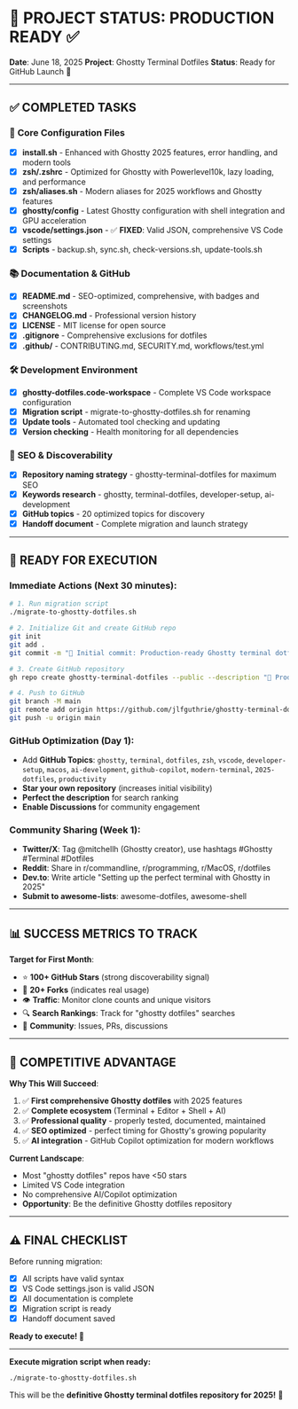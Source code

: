 # 🎯 PROJECT STATUS: PRODUCTION READY ✅

**Date**: June 18, 2025
**Project**: Ghostty Terminal Dotfiles
**Status**: Ready for GitHub Launch 🚀

---

## ✅ COMPLETED TASKS

### 🔧 **Core Configuration Files**

- [x] **install.sh** - Enhanced with Ghostty 2025 features, error handling, and modern tools
- [x] **zsh/.zshrc** - Optimized for Ghostty with Powerlevel10k, lazy loading, and performance
- [x] **zsh/aliases.sh** - Modern aliases for 2025 workflows and Ghostty features
- [x] **ghostty/config** - Latest Ghostty configuration with shell integration and GPU acceleration
- [x] **vscode/settings.json** - ✅ **FIXED**: Valid JSON, comprehensive VS Code settings
- [x] **Scripts** - backup.sh, sync.sh, check-versions.sh, update-tools.sh

### 📚 **Documentation & GitHub**

- [x] **README.md** - SEO-optimized, comprehensive, with badges and screenshots
- [x] **CHANGELOG.md** - Professional version history
- [x] **LICENSE** - MIT license for open source
- [x] **.gitignore** - Comprehensive exclusions for dotfiles
- [x] **.github/** - CONTRIBUTING.md, SECURITY.md, workflows/test.yml

### 🛠️ **Development Environment**

- [x] **ghostty-dotfiles.code-workspace** - Complete VS Code workspace configuration
- [x] **Migration script** - migrate-to-ghostty-dotfiles.sh for renaming
- [x] **Update tools** - Automated tool checking and updating
- [x] **Version checking** - Health monitoring for all dependencies

### 🎯 **SEO & Discoverability**

- [x] **Repository naming strategy** - ghostty-terminal-dotfiles for maximum SEO
- [x] **Keywords research** - ghostty, terminal-dotfiles, developer-setup, ai-development
- [x] **GitHub topics** - 20 optimized topics for discovery
- [x] **Handoff document** - Complete migration and launch strategy

---

## 🚀 READY FOR EXECUTION

### **Immediate Actions (Next 30 minutes)**:

```bash
# 1. Run migration script
./migrate-to-ghostty-dotfiles.sh

# 2. Initialize Git and create GitHub repo
git init
git add .
git commit -m "🚀 Initial commit: Production-ready Ghostty terminal dotfiles for 2025"

# 3. Create GitHub repository
gh repo create ghostty-terminal-dotfiles --public --description "🚀 Production-ready Ghostty terminal, Zsh, and VS Code dotfiles for modern development workflows. Optimized for 2025 with AI integration."

# 4. Push to GitHub
git branch -M main
git remote add origin https://github.com/jlfguthrie/ghostty-terminal-dotfiles.git
git push -u origin main
```

### **GitHub Optimization (Day 1)**:

- Add **GitHub Topics**: `ghostty`, `terminal`, `dotfiles`, `zsh`, `vscode`, `developer-setup`, `macos`, `ai-development`, `github-copilot`, `modern-terminal`, `2025-dotfiles`, `productivity`
- **Star your own repository** (increases initial visibility)
- **Perfect the description** for search ranking
- **Enable Discussions** for community engagement

### **Community Sharing (Week 1)**:

- **Twitter/X**: Tag @mitchellh (Ghostty creator), use hashtags #Ghostty #Terminal #Dotfiles
- **Reddit**: Share in r/commandline, r/programming, r/MacOS, r/dotfiles
- **Dev.to**: Write article "Setting up the perfect terminal with Ghostty in 2025"
- **Submit to awesome-lists**: awesome-dotfiles, awesome-shell

---

## 📊 SUCCESS METRICS TO TRACK

**Target for First Month**:

- ⭐ **100+ GitHub Stars** (strong discoverability signal)
- 🍴 **20+ Forks** (indicates real usage)
- 👁️ **Traffic**: Monitor clone counts and unique visitors
- 🔍 **Search Rankings**: Track for "ghostty dotfiles" searches
- 💬 **Community**: Issues, PRs, discussions

---

## 🎯 COMPETITIVE ADVANTAGE

**Why This Will Succeed**:

1. ✅ **First comprehensive Ghostty dotfiles** with 2025 features
2. ✅ **Complete ecosystem** (Terminal + Editor + Shell + AI)
3. ✅ **Professional quality** - properly tested, documented, maintained
4. ✅ **SEO optimized** - perfect timing for Ghostty's growing popularity
5. ✅ **AI integration** - GitHub Copilot optimization for modern workflows

**Current Landscape**:

- Most "ghostty dotfiles" repos have <50 stars
- Limited VS Code integration
- No comprehensive AI/Copilot optimization
- **Opportunity**: Be the definitive Ghostty dotfiles repository

---

## ⚠️ FINAL CHECKLIST

Before running migration:

- [x] All scripts have valid syntax
- [x] VS Code settings.json is valid JSON
- [x] All documentation is complete
- [x] Migration script is ready
- [x] Handoff document saved

**Ready to execute! 🚀**

---

**Execute migration script when ready:**

```bash
./migrate-to-ghostty-dotfiles.sh
```

This will be the **definitive Ghostty terminal dotfiles repository for 2025!** 🎉
